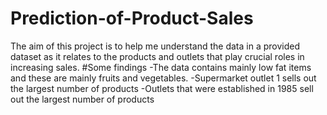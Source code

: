 # Prediction-of-Product-Sales
 The aim  of this project is to help me understand the data in a provided dataset as it relates to the products and outlets that play crucial roles in increasing sales.
 #Some findings
 -The data contains mainly low fat items and these are mainly fruits and vegetables.
 -Supermarket outlet 1 sells out  the largest number of products
 -Outlets that were established in 1985 sell out the largest number of products
